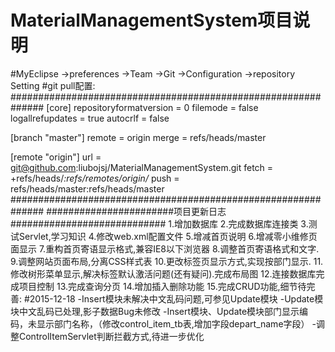 # MaterialManagementSystem项目说明

#MyEclipse
	->preferences
		->Team
			->Git
				->Configuration
					->repository Setting
#git pull配置:
##############################################################
[core]
	repositoryformatversion = 0
	filemode = false
	logallrefupdates = true
	autocrlf = false

  
 [branch "master"]
	remote = origin
	merge = refs/heads/master
	
[remote "origin"]
	url = git@github.com:liubojsj/MaterialManagementSystem.git
	fetch = +refs/heads/*:refs/remotes/origin/*
	push = refs/heads/master:refs/heads/master
##############################################################
#######################项目更新日志############################
1.增加数据库
2.完成数据库连接类
3.测试Servlet,学习知识
4.修改web.xml配置文件
5.增减首页说明
6.增减零小维修页面显示
7.重构首页寄语显示格式,兼容IE8以下浏览器
8.调整首页寄语格式和文字.
9.调整网站页面布局,分离CSS样式表
10.更改标签页显示方式,实现按部门显示.
11.修改树形菜单显示,解决标签默认激活问题(还有疑问).完成布局图
12.连接数据库完成项目控制
13.完成查询分页
14.增加插入删除功能
15.完成CRUD功能,细节待完善:
	#2015-12-18
	-Insert模块未解决中文乱码问题,可参见Update模块
	-Update模块中文乱码已处理,影子数据Bug未修改
	-Insert模块、Update模块部门显示编码，未显示部门名称，（修改control_item_tb表,增加字段depart_name字段）
	-调整ControlItemServlet判断拦截方式,待进一步优化